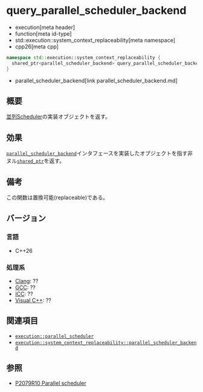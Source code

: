 # query_parallel_scheduler_backend
* execution[meta header]
* function[meta id-type]
* std::execution::system_context_replaceability[meta namespace]
* cpp26[meta cpp]

```cpp
namespace std::execution::system_context_replaceability {
  shared_ptr<parallel_scheduler_backend> query_parallel_scheduler_backend();
}
```
* parallel_scheduler_backend[link parallel_scheduler_backend.md]

## 概要
[並列Scheduler](../parallel_scheduler.md)の実装オブジェクトを返す。


## 効果
[`parallel_scheduler_backend`](parallel_scheduler_backend.md)インタフェースを実装したオブジェクトを指す非ヌル[`shared_ptr`](/reference/memory/shared_ptr.md)を返す。


## 備考
この関数は置換可能(replaceable)である。


## バージョン
### 言語
- C++26

### 処理系
- [Clang](/implementation.md#clang): ??
- [GCC](/implementation.md#gcc): ??
- [ICC](/implementation.md#icc): ??
- [Visual C++](/implementation.md#visual_cpp): ??


## 関連項目
- [`execution::parallel_scheduler`](../parallel_scheduler.md)
- [`execution::system_context_replaceability::parallel_scheduler_backend`](parallel_scheduler_backend.md)


## 参照
- [P2079R10 Parallel scheduler](https://open-std.org/jtc1/sc22/wg21/docs/papers/2025/p2079r10.html)
